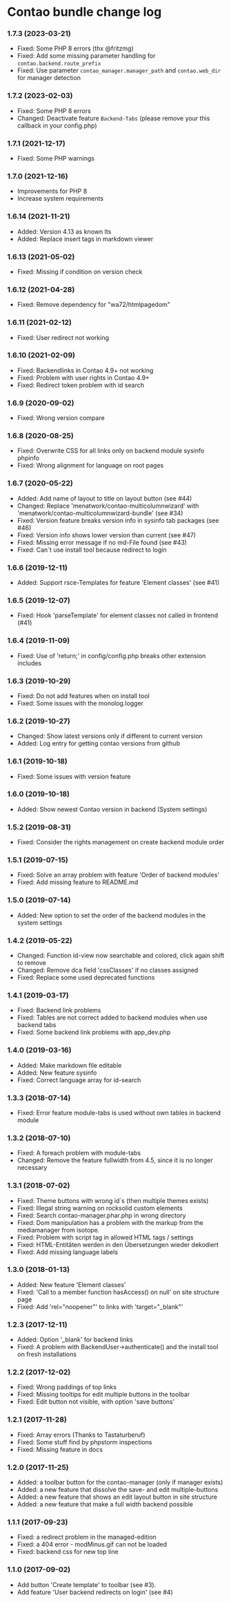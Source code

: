 # Contao bundle change log

### 1.7.3 (2023-03-21)

 + Fixed: Some PHP 8 errors (thx @fritzmg)
 + Fixed: Add some missing parameter handling for `contao.backend.route_prefix`
 + Fixed: Use parameter `contao_manager.manager_path` and `contao.web_dir` for manager detection

### 1.7.2 (2023-02-03)

 + Fixed: Some PHP 8 errors
 + Changed: Deactivate feature `Backend-Tabs` (please remove your this callback in your config.php)

### 1.7.1 (2021-12-17)

 + Fixed: Some PHP warnings

### 1.7.0 (2021-12-16)

 + Improvements for PHP 8
 + Increase system requirements

### 1.6.14 (2021-11-21)

 + Added: Version 4.13 as known lts
 + Added: Replace insert tags in markdown viewer 

### 1.6.13 (2021-05-02)

 + Fixed: Missing if condition on version check

### 1.6.12 (2021-04-28)

 + Fixed: Remove dependency for "wa72/htmlpagedom"

### 1.6.11 (2021-02-12)

 + Fixed: User redirect not working

### 1.6.10 (2021-02-09)

 + Fixed: Backendlinks in Contao 4.9+ not working
 + Fixed: Problem with user rights in Contao 4.9+
 + Fixed: Redirect token problem with id search

### 1.6.9 (2020-09-02)

 + Fixed: Wrong version compare

### 1.6.8 (2020-08-25)

 + Fixed: Overwrite CSS for all links only on backend module sysinfo phpinfo
 + Fixed: Wrong alignment for language on root pages
 
### 1.6.7 (2020-05-22)

 + Added: Add name of layout to title on layout button (see #44)
 + Changed: Replace 'menatwork/contao-multicolumnwizard' with 'menatwork/contao-multicolumnwizard-bundle' (see #34)
 + Fixed: Version feature breaks version info in sysinfo tab packages (see #46)
 + Fixed: Version info shows lower version than current (see #47) 
 + Fixed: Missing error message if no md-File found (see #43)
 + Fixed: Can´t use install tool because redirect to login

### 1.6.6 (2019-12-11)

 + Added: Support rsce-Templates for feature 'Element classes' (see #41)

### 1.6.5 (2019-12-07)

 + Fixed: Hook 'parseTemplate' for element classes not called in frontend (#41) 

### 1.6.4 (2019-11-09)

 + Fixed: Use of 'return;' in config/config.php breaks other extension includes

### 1.6.3 (2019-10-29)

 + Fixed: Do not add features when on install tool
 + Fixed: Some issues with the monolog.logger

### 1.6.2 (2019-10-27)

 + Changed: Show latest versions only if different to current version
 + Added: Log entry for getting contao versions from github

### 1.6.1 (2019-10-18)

 + Fixed: Some issues with version feature

### 1.6.0 (2019-10-18)

 + Added: Show newest Contao version in backend (System settings)

### 1.5.2 (2019-08-31)

 + Fixed: Consider the rights management on create backend module order

### 1.5.1 (2019-07-15)

 + Fixed: Solve an array problem with feature 'Order of backend modules'
 + Fixed: Add missing feature to README.md

### 1.5.0 (2019-07-14)

 + Added: New option to set the order of the backend modules in the system settings

### 1.4.2 (2019-05-22)

 + Changed: Function id-view now searchable and colored, click again shift to remove
 + Changed: Remove dca field 'cssClasses' if no classes assigned
 + Fixed: Replace some used deprecated functions

### 1.4.1 (2019-03-17)

 * Fixed: Backend link problems
 * Fixed: Tables are not correct added to backend modules when use backend tabs
 * Fixed: Some backend link problems with app_dev.php

### 1.4.0 (2019-03-16)

 * Added: Make markdown file editable
 * Added: New feature sysinfo
 * Fixed: Correct language array for id-search

### 1.3.3 (2018-07-14)

 * Fixed: Error feature module-tabs is used without own tables in backend module

### 1.3.2 (2018-07-10)

 * Fixed: A foreach problem with module-tabs 
 * Changed: Remove the feature fullwidth from 4.5, since it is no longer necessary

### 1.3.1 (2018-07-02)

 * Fixed: Theme buttons with wrong id´s (then multiple themes exists)
 * Fixed: Illegal string warning on rocksolid custom elements
 * Fixed: Search contao-manager.phar.php in wrong directory
 * Fixed: Dom manipulation has a problem with the markup from the mediamanager from isotope.
 * Fixed: Problem with script tag in allowed HTML tags / settings
 * Fixed: HTML-Entitäten werden in den Übersetzungen wieder dekodiert
 * Fixed: Add missing language labels

### 1.3.0 (2018-01-13)

 * Added: New feature 'Element classes'
 * Fixed: 'Call to a member function hasAccess() on null' on site structure page
 * Fixed: Add 'rel="noopener"' to links with 'target="_blank"'

### 1.2.3 (2017-12-11)

 * Added: Option '_blank' for backend links 
 * Fixed: A problem with BackendUser->authenticate() and the install tool on fresh installations

### 1.2.2 (2017-12-02)

 * Fixed: Wrong paddings of top links
 * Fixed: Missing tooltips for edit multiple buttons in the toolbar
 * Fixed: Edit button not visible, with option 'save buttons'

### 1.2.1 (2017-11-28)

 * Fixed: Array errors (Thanks to Tastaturberuf)
 * Fixed: Some stuff find by phpstorm inspections
 * Fixed: Missing feature in docs
 
### 1.2.0 (2017-11-25)

 * Added: a toolbar button for the contao-manager (only if manager exists)
 * Added: a new feature that dissolve the save- and edit multiple-buttons
 * Added: a new feature that shows an edit layout button in site structure
 * Added: a new feature that make a full width backend possible

### 1.1.1 (2017-09-23)

 * Fixed: a redirect problem in the managed-edition
 * Fixed: a 404 error - modMinus.gif can not be loaded
 * Fixed: backend css for new top line

### 1.1.0 (2017-09-02)

 * Add button 'Create template' to toolbar (see #3).
 * Add feature 'User backend redirects on login' (see #4)